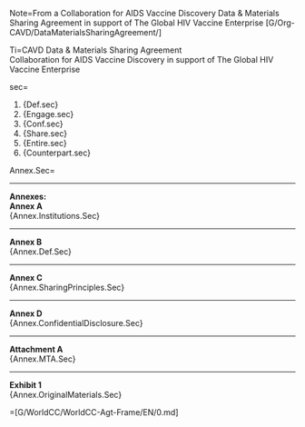 Note=From a Collaboration for AIDS Vaccine Discovery Data & Materials Sharing Agreement in support of The Global HIV Vaccine Enterprise [G/Org-CAVD/DataMaterialsSharingAgreement/]

Ti=CAVD Data & Materials Sharing Agreement<br>Collaboration for AIDS Vaccine Discovery in support of The Global HIV Vaccine Enterprise

sec=<ol><li>{Def.sec}<li>{Engage.sec}<li>{Conf.sec}<li>{Share.sec}<li>{Entire.sec}<li>{Counterpart.sec}</ol>

Annex.Sec=<hr><b>Annexes:</b><br><b>Annex A</b><br>{Annex.Institutions.Sec}<hr><b>Annex B</b><br>{Annex.Def.Sec}<hr><b>Annex C</b><br>{Annex.SharingPrinciples.Sec}<hr><b>Annex D</b><br>{Annex.ConfidentialDisclosure.Sec}<hr><b>Attachment A</b><br>{Annex.MTA.Sec}<hr><b>Exhibit 1</b><br>{Annex.OriginalMaterials.Sec}

=[G/WorldCC/WorldCC-Agt-Frame/EN/0.md]
